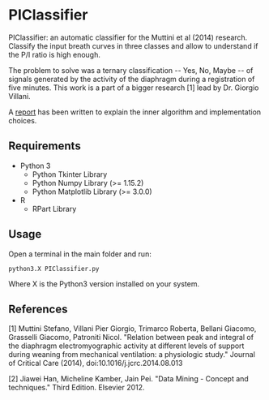 # PIClassifier
PIClassifier: an automatic classifier for the Muttini et al (2014) research. Classify the input breath curves in three classes and allow to understand if the P/I ratio is high enough.

The problem to solve was a ternary classification -- Yes, No, Maybe -- of signals generated by the activity of the diaphragm during a registration of five minutes. This work is a part of a bigger research [1] lead by Dr. Giorgio Villani.

A [report](https://github.com/Emanz93/PIClassifier/blob/master/Technical_Report.pdf)  has been written to explain the inner algorithm and implementation choices.

## Requirements
* Python 3
    * Python Tkinter Library
    * Python Numpy Library (>= 1.15.2)
    * Python Matplotlib Library (>= 3.0.0)
* R
    * RPart Library

## Usage
Open a terminal in the main folder and run:

    python3.X PIClassifier.py

Where X is the Python3 version installed on your system.


## References
[1] Muttini Stefano, Villani Pier Giorgio, Trimarco Roberta, Bellani Giacomo, Grasselli Giacomo, Patroniti Nicol.
    "Relation between peak and integral of the diaphragm electromyographic activity at different levels of support during weaning from mechanical ventilation: a physiologic study."
    Journal of Critical Care (2014), doi:10.1016/j.jcrc.2014.08.013

[2] Jiawei Han, Micheline Kamber, Jain Pei. "Data Mining - Concept and techniques." Third Edition. Elsevier 2012.

